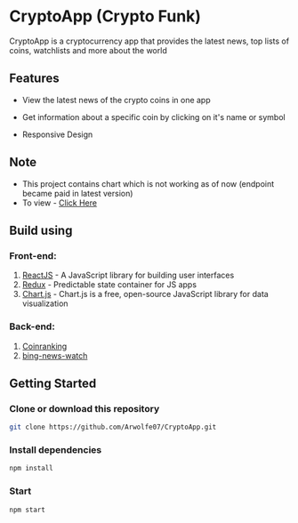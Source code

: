 # CryptoApp (Crypto Funk)
CryptoApp is a cryptocurrency app that provides the latest news, top lists of coins, watchlists and more about the world

## Features

* View the latest news of the crypto coins in one app

* Get information about a specific coin by clicking on it's name or symbol

* Responsive Design

## Note
* This project contains chart which is not working as of now (endpoint became paid in latest version)
* To view - [Click Here](https://cryptofunk-1.onrender.com/)

## Build using

### Front-end:
1. [ReactJS](https://react.dev/) - A JavaScript library for building user interfaces
2. [Redux](https://redux.js.org/) - Predictable state container for JS apps
3. [Chart.js](https://www.chartjs.org/) - Chart.js is a free, open-source JavaScript library for data visualization

### Back-end:
1. [Coinranking](https://rapidapi.com/Coinranking/api/coinranking1)
2. [bing-news-watch](https://rapidapi.com/microsoft-azure-org-microsoft-cognitive-services/api/bing-news-search1)

## Getting Started

### Clone or download this repository
```sh
git clone https://github.com/Arwolfe07/CryptoApp.git
```

### Install dependencies
```sh
npm install
```

### Start
```sh
npm start
```

